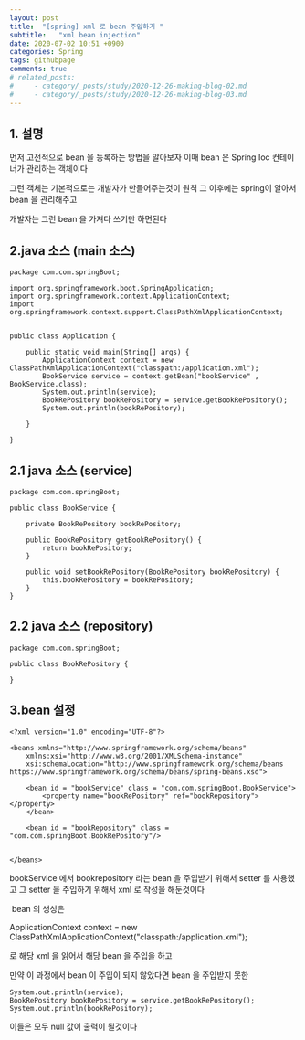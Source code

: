 ```yaml
---
layout: post
title:  "[spring] xml 로 bean 주입하기 "
subtitle:   "xml bean injection"
date: 2020-07-02 10:51 +0900
categories: Spring
tags: githubpage
comments: true
# related_posts:
#     - category/_posts/study/2020-12-26-making-blog-02.md
#     - category/_posts/study/2020-12-26-making-blog-03.md
---
```



## 1. 설명
먼저 고전적으로 bean 을 등록하는 방법을 알아보자 이때 bean 은 Spring Ioc 컨테이너가 관리하는 객체이다 

그런 객체는 기본적으로는 개발자가 만들어주는것이 원칙 그 이후에는 spring이 알아서 bean 을 관리해주고 

개발자는 그런 bean 을 가져다 쓰기만 하면된다 


## 2.java 소스 (main 소스)
```
package com.com.springBoot;

import org.springframework.boot.SpringApplication;
import org.springframework.context.ApplicationContext;
import org.springframework.context.support.ClassPathXmlApplicationContext;


public class Application {

	public static void main(String[] args) {
		ApplicationContext context = new ClassPathXmlApplicationContext("classpath:/application.xml");
		BookService service = context.getBean("bookService" , BookService.class);
		System.out.println(service);
		BookRePository bookRePository = service.getBookRePository();
		System.out.println(bookRePository);
		
	}

}

```

## 2.1 java 소스 (service)
```
package com.com.springBoot;

public class BookService {
	
	private BookRePository bookRePository;

	public BookRePository getBookRePository() {
		return bookRePository;
	}

	public void setBookRePository(BookRePository bookRePository) {
		this.bookRePository = bookRePository;
	}
}

```

## 2.2 java 소스 (repository)
```
package com.com.springBoot;

public class BookRePository {

}

```


## 3.bean 설정 

```
<?xml version="1.0" encoding="UTF-8"?>

<beans xmlns="http://www.springframework.org/schema/beans"
	xmlns:xsi="http://www.w3.org/2001/XMLSchema-instance"
	xsi:schemaLocation="http://www.springframework.org/schema/beans https://www.springframework.org/schema/beans/spring-beans.xsd">
	
	<bean id = "bookService" class = "com.com.springBoot.BookService">
		<property name="bookRePository" ref="bookRepository"></property>
	</bean>
	
	<bean id = "bookRepository" class = "com.com.springBoot.BookRePository"/>
	
		
</beans>
```    

bookService 에서 bookrepository 라는 bean 을 주입받기 위해서 setter 를 사용했고 그 setter 을 주입하기 위해서 xml 로 작성을 해둔것이다 

​
bean 의 생성은

ApplicationContext context = new ClassPathXmlApplicationContext("classpath:/application.xml");

로 해당 xml 을 읽어서 해당 bean 을 주입을 하고 

만약 이 과정에서 bean 이 주입이 되지 않았다면 bean 을 주입받지 못한 

```
System.out.println(service);
BookRePository bookRePository = service.getBookRePository();
System.out.println(bookRePository);

```
이들은 모두 null 값이 출력이 될것이다 


